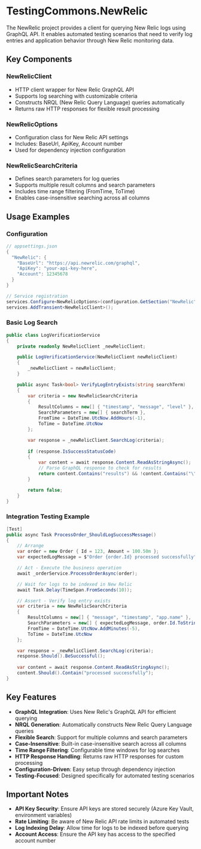# TestingCommons.NewRelic

The NewRelic project provides a client for querying New Relic logs using GraphQL API. It enables automated testing scenarios that need to verify log entries and application behavior through New Relic monitoring data.

## Key Components

### **NewRelicClient**
- HTTP client wrapper for New Relic GraphQL API
- Supports log searching with customizable criteria
- Constructs NRQL (New Relic Query Language) queries automatically
- Returns raw HTTP responses for flexible result processing

### **NewRelicOptions**
- Configuration class for New Relic API settings
- Includes: BaseUrl, ApiKey, Account number
- Used for dependency injection configuration

### **NewRelicSearchCriteria**
- Defines search parameters for log queries
- Supports multiple result columns and search parameters
- Includes time range filtering (FromTime, ToTime)
- Enables case-insensitive searching across all columns

## Usage Examples

### Configuration
```csharp
// appsettings.json
{
  "NewRelic": {
    "BaseUrl": "https://api.newrelic.com/graphql",
    "ApiKey": "your-api-key-here",
    "Account": 12345678
  }
}

// Service registration
services.Configure<NewRelicOptions>(configuration.GetSection("NewRelic"));
services.AddTransient<NewRelicClient>();
```

### Basic Log Search
```csharp
public class LogVerificationService
{
    private readonly NewRelicClient _newRelicClient;

    public LogVerificationService(NewRelicClient newRelicClient)
    {
        _newRelicClient = newRelicClient;
    }

    public async Task<bool> VerifyLogEntryExists(string searchTerm)
    {
        var criteria = new NewRelicSearchCriteria
        {
            ResultColumns = new[] { "timestamp", "message", "level" },
            SearchParameters = new[] { searchTerm },
            FromTime = DateTime.UtcNow.AddHours(-1),
            ToTime = DateTime.UtcNow
        };

        var response = _newRelicClient.SearchLog(criteria);
        
        if (response.IsSuccessStatusCode)
        {
            var content = await response.Content.ReadAsStringAsync();
            // Parse GraphQL response to check for results
            return content.Contains("results") && !content.Contains("\"results\":[]");
        }

        return false;
    }
}
```

### Integration Testing Example
```csharp
[Test]
public async Task ProcessOrder_ShouldLogSuccessMessage()
{
    // Arrange
    var order = new Order { Id = 123, Amount = 100.50m };
    var expectedLogMessage = $"Order {order.Id} processed successfully";

    // Act - Execute the business operation
    await _orderService.ProcessOrderAsync(order);

    // Wait for logs to be indexed in New Relic
    await Task.Delay(TimeSpan.FromSeconds(10));

    // Assert - Verify log entry exists
    var criteria = new NewRelicSearchCriteria
    {
        ResultColumns = new[] { "message", "timestamp", "app.name" },
        SearchParameters = new[] { expectedLogMessage, order.Id.ToString() },
        FromTime = DateTime.UtcNow.AddMinutes(-5),
        ToTime = DateTime.UtcNow
    };

    var response = _newRelicClient.SearchLog(criteria);
    response.Should().BeSuccessful();
    
    var content = await response.Content.ReadAsStringAsync();
    content.Should().Contain("processed successfully");
}
```

## Key Features

- **GraphQL Integration**: Uses New Relic's GraphQL API for efficient querying
- **NRQL Generation**: Automatically constructs New Relic Query Language queries
- **Flexible Search**: Support for multiple columns and search parameters
- **Case-Insensitive**: Built-in case-insensitive search across all columns
- **Time Range Filtering**: Configurable time windows for log searches
- **HTTP Response Handling**: Returns raw HTTP responses for custom processing
- **Configuration-Driven**: Easy setup through dependency injection
- **Testing-Focused**: Designed specifically for automated testing scenarios

## Important Notes

- **API Key Security**: Ensure API keys are stored securely (Azure Key Vault, environment variables)
- **Rate Limiting**: Be aware of New Relic API rate limits in automated tests
- **Log Indexing Delay**: Allow time for logs to be indexed before querying
- **Account Access**: Ensure the API key has access to the specified account number

